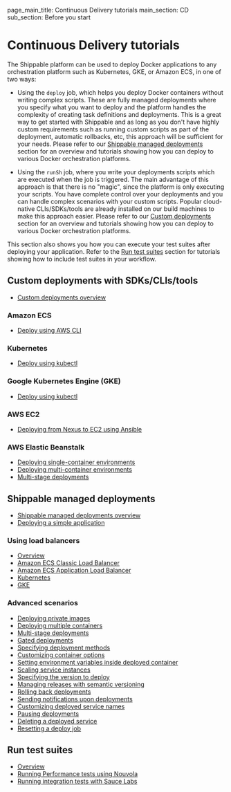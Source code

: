 page_main_title: Continuous Delivery tutorials
main_section: CD
sub_section: Before you start

# Continuous Delivery tutorials

The Shippable platform can be used to deploy Docker applications to any orchestration platform such as Kubernetes, GKE, or Amazon ECS, in one of two ways:

* Using the `deploy` job, which helps you deploy Docker containers without writing complex scripts. These are fully managed deployments where you specify what you want to deploy and the platform handles the complexity of creating task definitions and deployments. This is a great way to get started with Shippable and as long as you don't have highly custom requirements such as running custom scripts as part of the deployment, automatic rollbacks, etc, this approach will be sufficient for your needs. Please refer to our [Shippable managed deployments](#shippable-deployments) section for an overview and tutorials showing how you can deploy to various Docker orchestration platforms.

* Using the `runSh` job, where you write your deployments scripts which are executed when the job is triggered. The main advantage of this approach is that there is no "magic", since the platform is only executing your scripts. You have complete control over your deployments and you can handle complex scenarios with your custom scripts. Popular cloud-native CLIs/SDKs/tools are already installed on our build machines to make this approach easier. Please refer to our [Custom deployments](#custom-deployments) section for an overview and tutorials showing how you can deploy to various Docker orchestration platforms.

This section also shows you how you can execute your test suites after deploying your application. Refer to the [Run test suites](#test-suites) section for tutorials showing how to include test suites in your workflow.

<a name="custom-deployments"></a>
## Custom deployments with SDKs/CLIs/tools

- [Custom deployments overview](/deploy/deploy-docker-overview)

### Amazon ECS

- [Deploy using AWS CLI](/deploy/deploy-amazon-ecs-cloud-native-cli/)

### Kubernetes

- [Deploy using kubectl](/deploy/tutorial/deploy-to-self-kube-kubectl)

### Google Kubernetes Engine (GKE)

- [Deploy using kubectl](/deploy/tutorial/deploy-to-gcp-gke-kubectl)

### AWS EC2

- [Deploying from Nexus to EC2 using Ansible](/deploy/tutorial/deploy-war-nexus-ec2-ansible)

### AWS Elastic Beanstalk

- [Deploying single-container environments](/deploy/aws-elastic-beanstalk)
- [Deploying multi-container environments](/deploy/aws-elastic-beanstalk-multiple-containers)
- [Multi-stage deployments](/deploy/aws-elastic-beanstalk-multiple-environments)

<a name="shippable-deployments"></a>
## Shippable managed deployments

- [Shippable managed deployments overview](/deploy/deploy-docker-overview)
- [Deploying a simple application](/deploy/continuous-delivery-single-container-docker-application)

### Using load balancers
- [Overview](/deploy/lb-overview)
- [Amazon ECS Classic Load Balancer](/deploy/lb-amazon-ecs-classic)
- [Amazon ECS Application Load Balancer](/deploy/lb-amazon-ecs-app)
- [Kubernetes](/deploy/lb-kubernetes)
- [GKE](/deploy/lb-gke)  

### Advanced scenarios

- [Deploying private images](/deploy/deploy-private-images)
- [Deploying multiple containers](/deploy/deploy-multiple-containers)
- [Multi-stage deployments](/deploy/multi-stage-deployments)
- [Gated deployments](/deploy/gated-deployments)
- [Specifying deployment methods](/deploy/deployment-methods-overview)
- [Customizing container options](/deploy/tutorial/customizing-container-options)
- [Setting environment variables inside deployed container](/deploy/tutorial/set-environment-deployed-container)
- [Scaling service instances](/deploy/tutorial/scaling-services)
- [Specifying the version to deploy](/deploy/deploying-specific-version)
- [Managing releases with semantic versioning](/release/devops-release-management)
- [Rolling back deployments](/deploy/rollback)
- [Sending notifications upon deployments](/deploy/deployment-notifications)
- [Customizing deployed service names](/deploy/customize-service-names)
- [Pausing deployments](/deploy/pause-deployments)
- [Deleting a deployed service](/deploy/deleting-a-service)
- [Resetting a deploy job](/deploy/amazon-ecs-deploy-reset)

<a name="test-suites"></a>
## Run test suites

- [Overview](/validate/devops-validate/)
- [Running Performance tests using Nouvola](/validate/nouvola)
- [Running integration tests with Sauce Labs](/validate/sauce-labs)
